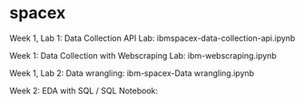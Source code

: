 # spacex

Week 1, Lab 1: Data Collection API Lab: ibmspacex-data-collection-api.ipynb

Week 1: Data Collection with Webscraping Lab: ibm-webscraping.ipynb

Week 1, Lab 2: Data wrangling: ibm-spacex-Data wrangling.ipynb

Week 2: EDA with SQL / SQL Notebook: 


